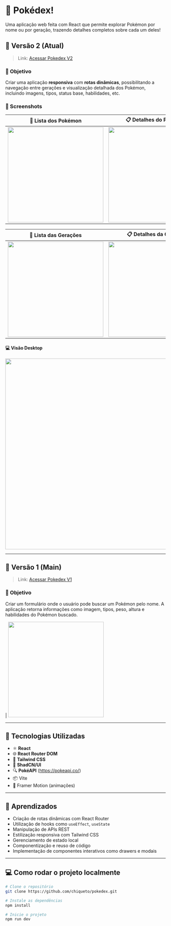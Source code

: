 # 📘 Pokédex!

Uma aplicação web feita com React que permite explorar Pokémon por nome ou por geração, trazendo detalhes completos sobre cada um deles!

## 🔄 Versão 2 (Atual)

> Link: [Acessar Pokedex V2](https://pokedex-8gc8d6k1c-luis-felipe-mozer-chiquetos-projects.vercel.app/)

### 🎯 Objetivo
Criar uma aplicação **responsiva** com **rotas dinâmicas**, possibilitando a navegação entre gerações e visualização detalhada dos Pokémon, incluindo imagens, tipos, status base, habilidades, etc.


### 📸 Screenshots

| 🧬 Lista dos Pokémon | 📋 Detalhes do Pokémon |
|------------|------------------------|
| <img src="https://github.com/user-attachments/assets/c8a5b307-27e6-4cc6-8308-5a917bb0eb50" width="300"/> | <img src="https://github.com/user-attachments/assets/c42457e1-c3af-4f7c-b4a4-d3838ea9d2d1" width="300"/> |

| 🧬 Lista das Gerações | 📋 Detalhes da Geração |
|------------|------------------------|
| <img src="https://github.com/user-attachments/assets/14e58e91-20df-474c-a07f-a4996200bf10" width="300"/> | <img src="https://github.com/user-attachments/assets/4c3aa57a-3ed9-45ba-9bba-77dcd89a536d" width="300"/> |



#### 💻 Visão Desktop

<img src="https://github.com/user-attachments/assets/863895dc-c5ac-48f2-9ab2-186df56e7cfa" width="600"/>


---

## 🧪 Versão 1 (Main)

> Link: [Acessar Pokedex V1](https://pokedex-alpha-jade.vercel.app/)

### 🎯 Objetivo
Criar um formulário onde o usuário pode buscar um Pokémon pelo nome. A aplicação retorna informações como imagem, tipos, peso, altura e habilidades do Pokémon buscado.

| <img src="https://github.com/user-attachments/assets/34e8010e-a475-4865-811b-581ed6aedbf0" width="300"/> 


---

## 🚀 Tecnologias Utilizadas

- ⚛️ **React**
- 🌐 **React Router DOM**
- 💅 **Tailwind CSS**
- 🍃 **ShadCN/UI**
- 🔍 **PokéAPI** (https://pokeapi.co/)
- 📦 Vite
- 🎨 Framer Motion (animações)

---

## 🧠 Aprendizados

- Criação de rotas dinâmicas com React Router
- Utilização de hooks como `useEffect`, `useState`
- Manipulação de APIs REST
- Estilização responsiva com Tailwind CSS
- Gerenciamento de estado local
- Componentização e reuso de código
- Implementação de componentes interativos como drawers e modais

---

## 💻 Como rodar o projeto localmente

```bash
# Clone o repositório
git clone https://github.com/chiqueto/pokedex.git

# Instale as dependências
npm install

# Inicie o projeto
npm run dev
